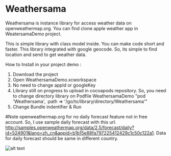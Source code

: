# Weathersama
Weathersama is instance library for access weather data on openweathermap.org.
You can find clone apple weather app in WeatersamaDemo project.

This is simple library with class model inside. You can make code short and faster. This library integrated with google geocode. So, its simple to find location and send to get weather data.

How to Install in your project demo :
1. Download the project
2. Open WeathersamaDemo.xcworkspace
2. No need to change appId or googleKey
3. Library still on progress to upload in cocoapods repository. So, you need to change directory library on Podfile WeathersamaDemo "pod 'Weathersama', :path => '/go/to/library/directory/Weathersama'"
3. Change Bundle indentifier & Run

#Note
openweathermap.org for no daily forecast feature not in free account. So, I use sample daily forecast with this url. http://samples.openweathermap.org/data/2.5/forecast/daily?id=524901&lang=zh_cn&appid=b1b15e88fa797225412429c1c50c122a1. Data for daily forecast should be same in different country.

![alt text](https://github.com/icaksama/Weathersama/blob/master/Screen%20Shot%202017-10-09%20at%209.36.32%20AM.png)
